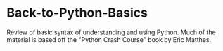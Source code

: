 # Back-to-Python-Basics
Review of basic syntax of understanding and using Python. Much of the material is based off the "Python Crash Course" book by Eric Matthes.
